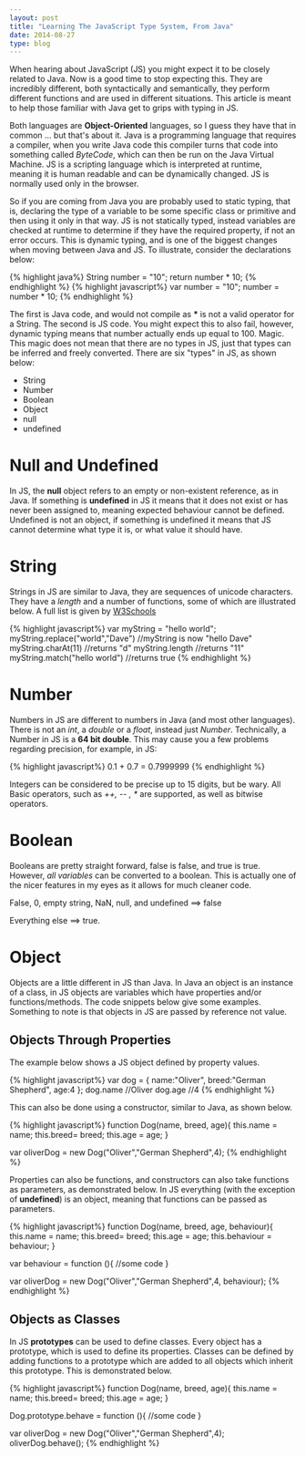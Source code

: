 ```yaml
---
layout: post
title: "Learning The JavaScript Type System, From Java"
date: 2014-08-27
type: blog
---
```


When hearing about JavaScript (JS) you might expect it to be closely related to Java. Now is a good time to stop expecting this.
They are incredibly different, both syntactically and semantically, they perform different functions
and are used in different situations.
This article is meant to help those familiar with Java get to grips with typing in JS.

Both languages are **Object-Oriented** languages, so I guess they have that in common ... but that's about it.
Java is a programming language that requires a compiler, when you write Java code
this compiler turns that code into something called *ByteCode*, which can then be run on
the Java Virtual Machine.
JS is a scripting language which is interpreted at runtime, meaning it is human readable and
can be dynamically changed. JS is normally used only in the browser.

So if you are coming from Java you are probably used to static typing, that is, declaring the type of a variable
to be some specific class or primitive and then using it only in that way. JS is not statically typed, instead
variables are checked at runtime to determine if they have the required property, if not an error occurs.
This is dynamic typing, and is one of the biggest changes when moving between Java and JS.
To illustrate, consider the declarations below:
    
{% highlight java%}
String number = "10";
return number * 10;
{% endhighlight %}
{% highlight javascript%}
var number = "10";
number = number * 10;
{% endhighlight %}

The first is Java code, and would not compile as <b>*</b> is not a valid operator for a String.
The second is JS code. You might expect this to also fail, however,
dynamic typing means that number actually ends up equal to 100.
Magic. This magic does not mean that there are no types in JS,
just that types can be inferred and freely converted.
There are six "types" in JS, as shown below:
 
- String
- Number
- Boolean
- Object
- null
- undefined


Null and Undefined
==================

In JS, the **null** object refers to an empty or non-existent reference, as in Java.
If something is **undefined** in JS it means that it does not exist or has never been assigned to,
meaning expected behaviour cannot be defined. Undefined is not an object, if
something is undefined it means that JS cannot determine what type it is, or what value it should have.


String
==================

Strings in JS are similar to Java, they are sequences of unicode characters.
They have a *length* and a number of functions,
some of which are illustrated below. A full list is given by
[W3Schools](http://www.w3schools.com/jsref/jsref_obj_string.asp)

{% highlight javascript%}
var myString = "hello world";
myString.replace("world","Dave")  //myString is now "hello Dave"
myString.charAt(11)               //returns "d"
myString.length                   //returns "11"
myString.match("hello world")     //returns true
{% endhighlight %}


Number
==================

Numbers in JS are different to numbers in Java (and most other languages). There is not an *int*, a
*double* or a *float*, instead just *Number*.
Technically, a Number in JS is a **64 bit double**.
This may cause you a few problems regarding precision, for example, in JS:

{% highlight javascript%}
0.1 + 0.7 = 0.7999999
{% endhighlight %}

Integers can be considered to be precise up to 15 digits, but be wary.
All Basic operators, such as *++, -- , \** are supported, as well as bitwise operators.
 

Boolean
==================

Booleans are pretty straight forward, false is false, and true is true. However, *all variables* can be converted
to a boolean. This is actually one of the nicer features in my eyes as it allows for much cleaner code.   
  
False, 0, empty string, NaN, null, and undefined ==> false

Everything else ==> true.

Object
==================

Objects are a little different in JS than Java. In Java an object is an instance of a class,
in JS objects are variables which have properties and/or functions/methods. The code snippets below
give some examples. Something to note is that objects in JS are passed by reference not value.

Objects Through Properties
------

The example below shows a JS object defined by property values.

{% highlight javascript%}
var dog = {
    name:"Oliver",
    breed:"German Shepherd",
    age:4
};
dog.name    //Oliver
dog.age     //4
{% endhighlight %}


This can also be done using a constructor, similar to Java, as shown below.

{% highlight javascript%}
function Dog(name, breed, age){
    this.name = name;
    this.breed= breed;
    this.age = age;
}

var oliverDog = new Dog("Oliver","German Shepherd",4);
{% endhighlight %}

Properties can also be functions, and constructors can also take functions as parameters, as demonstrated below.
In JS everything (with the exception of **undefined**) is an object, meaning that functions can be
passed as parameters.

{% highlight javascript%}
function Dog(name, breed, age, behaviour){
    this.name = name;
    this.breed= breed;
    this.age = age;
    this.behaviour = behaviour;
}

var behaviour = function (){
    //some code
}

var oliverDog = new Dog("Oliver","German Shepherd",4, behaviour);
{% endhighlight %}


Objects as Classes
------

In JS **prototypes** can be used to define classes. Every object has a prototype, which is used to define its properties.
Classes can be defined by adding functions to a prototype which are added to all objects which inherit this prototype.
This is demonstrated below.

{% highlight javascript%}
function Dog(name, breed, age){
    this.name = name;
    this.breed= breed;
    this.age = age;
}

Dog.prototype.behave = function (){
    //some code
}

var oliverDog = new Dog("Oliver","German Shepherd",4);
oliverDog.behave();
{% endhighlight %}